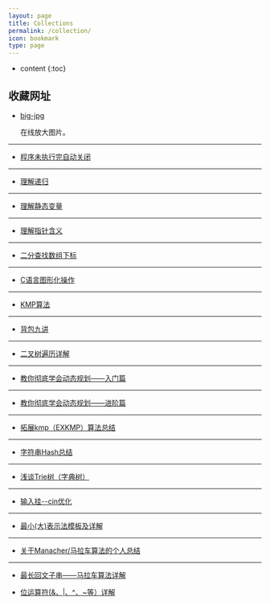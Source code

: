 ```yaml
---
layout: page
title: Collections
permalink: /collection/
icon: bookmark
type: page
---
```


* content
{:toc}

## 收藏网址

* [big-jpg](https://bigjpg.com/)

    在线放大图片。

---

* [程序未执行完自动关闭](https://zhidao.baidu.com/question/163808707.html)

---

* [理解递归](https://www.cnblogs.com/mlgjb/p/8361680.html)

---

* [理解静态变量](https://blog.csdn.net/chuzhen8280/article/details/100776685)

---

* [理解指针含义](https://blog.csdn.net/u013252047/article/details/86537155)

---

* [二分查找数组下标](https://blog.csdn.net/u012194956/article/details/79103843)

---

* [C语言图形化操作](https://blog.csdn.net/wang_zhao_/article/details/80456979)

---

* [KMP算法](https://blog.csdn.net/f1033774377/article/details/82556438)

---

* [背包九讲](https://blog.csdn.net/yandaoqiusheng/article/details/84782655)

---

* [二叉树遍历详解](https://blog.csdn.net/young2415/article/details/87467118)
---

* [教你彻底学会动态规划——入门篇](https://blog.csdn.net/baidu_28312631/article/details/47418773)
---

* [教你彻底学会动态规划——进阶篇](https://blog.csdn.net/baidu_28312631/article/details/47426445)
---

* [拓展kmp（EXKMP）算法总结](https://blog.csdn.net/dyx404514/article/details/41831947)
---

* [字符串Hash总结](https://www.cnblogs.com/Slager-Z/p/7807011.html)
---

* [浅谈Trie树（字典树）](https://www.cnblogs.com/TheRoadToTheGold/p/6290732.html)
---

* [输入挂--cin优化](https://blog.csdn.net/weixin_44772995/article/details/92839903)
---

* [最小(大)表示法模板及详解](https://blog.csdn.net/li1615882553/article/details/80136776)
---

* [关于Manacher/马拉车算法的个人总结](https://blog.csdn.net/JiangHxin/article/details/102554413)
---

* [最长回文子串——马拉车算法详解](https://blog.csdn.net/HappyRocking/article/details/82622881)

* [位运算符(&、|、^、~等）详解](https://blog.csdn.net/Marccco/article/details/88709481)